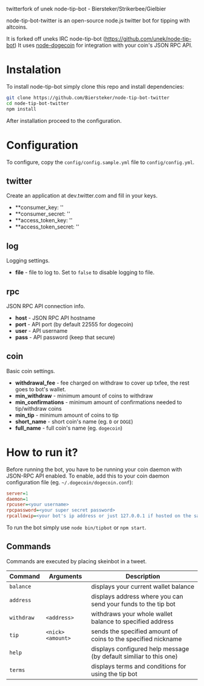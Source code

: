 twitterfork of unek node-tip-bot - Biersteker/Strikerbee/Gielbier

node-tip-bot-twitter is an open-source node.js twitter bot for tipping with altcoins. 

It is forked off uneks IRC node-tip-bot (https://github.com/unek/node-tip-bot)
It uses [node-dogecoin](https://github.com/countable/node-dogecoin) for integration with your coin's JSON RPC API.

# Instalation
To install node-tip-bot simply clone this repo and install dependencies:
```bash
git clone https://github.com/Biersteker/node-tip-bot-twitter
cd node-tip-bot-twitter
npm install
```
After installation proceed to the configuration.

# Configuration
To configure, copy the `config/config.sample.yml` file to `config/config.yml`.

## twitter
Create an application at dev.twitter.com and fill in your keys.
* **consumer_key: ''
* **consumer_secret: ''
* **access_token_key: ''
* **access_token_secret: '' 

## log
Logging settings.
* **file** - file to log to. Set to `false` to disable logging to file.

## rpc
JSON RPC API connection info.
* **host** - JSON RPC API hostname
* **port** - API port (by default 22555 for dogecoin)
* **user** - API username
* **pass** - API password (keep that secure)

## coin
Basic coin settings.
* **withdrawal_fee** - fee charged on withdraw to cover up txfee, the rest goes to bot's wallet.
* **min_withdraw** - minimum amount of coins to withdraw
* **min_confirmations** - minimum amount of confirmations needed to tip/withdraw coins
* **min_tip** - minimum amount of coins to tip
* **short_name** - short coin's name (eg. `Đ` or `DOGE`)
* **full_name** - full coin's name (eg. `dogecoin`)

# How to run it?
Before running the bot, you have to be running your coin daemon with JSON-RPC API enabled. To enable, add this to your coin daemon configuration file (eg. `~/.dogecoin/dogecoin.conf`):
```ini
server=1
daemon=1
rpcuser=<your username>
rpcpassword=<your super secret password>
rpcallowip=<your bot's ip address or just 127.0.0.1 if hosted on the same machine>
```
To run the bot simply use `node bin/tipbot` or `npm start`.

## Commands
Commands are executed by placing skeinbot <command> <arguments> in a tweet.

| **Command** | **Arguments**     | **Description**
|-------------|-------------------|--------------------------------------------------------------------
| `balance`   |                   | displays your current wallet balance
| `address`   |                   | displays address where you can send your funds to the tip bot
| `withdraw`  | `<address>`       | withdraws your whole wallet balance to specified address
| `tip`       | `<nick> <amount>` | sends the specified amount of coins to the specified nickname
| `help`      |                   | displays configured help message (by default similiar to this one)
| `terms`     |                   | displays terms and conditions for using the tip bot


